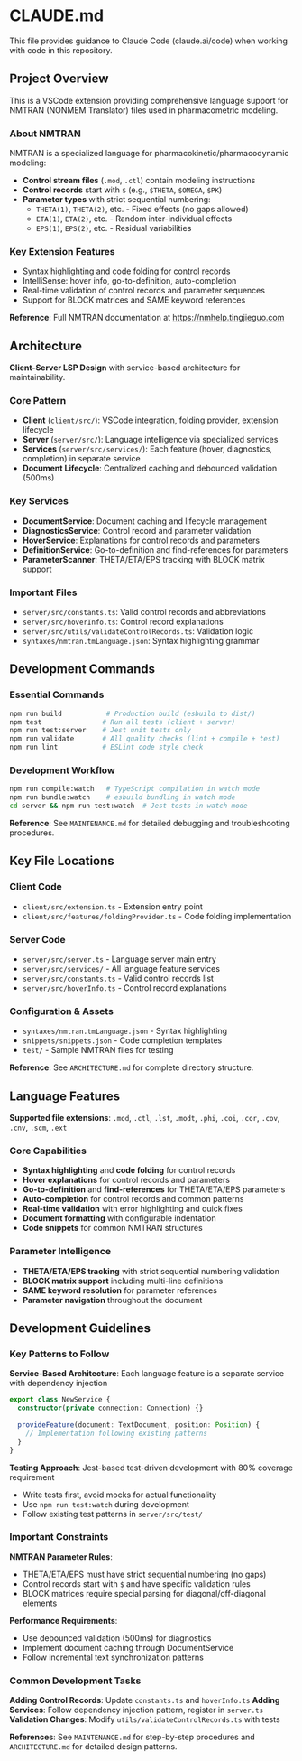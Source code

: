 # CLAUDE.md

This file provides guidance to Claude Code (claude.ai/code) when working with code in this repository.

## Project Overview

This is a VSCode extension providing comprehensive language support for NMTRAN (NONMEM Translator) files used in pharmacometric modeling.

### About NMTRAN

NMTRAN is a specialized language for pharmacokinetic/pharmacodynamic modeling:
- **Control stream files** (`.mod`, `.ctl`) contain modeling instructions
- **Control records** start with `$` (e.g., `$THETA`, `$OMEGA`, `$PK`)
- **Parameter types** with strict sequential numbering:
  - `THETA(1)`, `THETA(2)`, etc. - Fixed effects (no gaps allowed)
  - `ETA(1)`, `ETA(2)`, etc. - Random inter-individual effects  
  - `EPS(1)`, `EPS(2)`, etc. - Residual variabilities

### Key Extension Features

- Syntax highlighting and code folding for control records
- IntelliSense: hover info, go-to-definition, auto-completion
- Real-time validation of control records and parameter sequences
- Support for BLOCK matrices and SAME keyword references

**Reference**: Full NMTRAN documentation at <https://nmhelp.tingjieguo.com>

## Architecture

**Client-Server LSP Design** with service-based architecture for maintainability.

### Core Pattern
- **Client** (`client/src/`): VSCode integration, folding provider, extension lifecycle
- **Server** (`server/src/`): Language intelligence via specialized services
- **Services** (`server/src/services/`): Each feature (hover, diagnostics, completion) in separate service
- **Document Lifecycle**: Centralized caching and debounced validation (500ms)

### Key Services
- **DocumentService**: Document caching and lifecycle management
- **DiagnosticsService**: Control record and parameter validation
- **HoverService**: Explanations for control records and parameters
- **DefinitionService**: Go-to-definition and find-references for parameters
- **ParameterScanner**: THETA/ETA/EPS tracking with BLOCK matrix support

### Important Files
- `server/src/constants.ts`: Valid control records and abbreviations
- `server/src/hoverInfo.ts`: Control record explanations
- `server/src/utils/validateControlRecords.ts`: Validation logic
- `syntaxes/nmtran.tmLanguage.json`: Syntax highlighting grammar

## Development Commands

### Essential Commands
```bash
npm run build           # Production build (esbuild to dist/)
npm test               # Run all tests (client + server)
npm run test:server    # Jest unit tests only
npm run validate       # All quality checks (lint + compile + test)
npm run lint           # ESLint code style check
```

### Development Workflow
```bash
npm run compile:watch   # TypeScript compilation in watch mode
npm run bundle:watch    # esbuild bundling in watch mode  
cd server && npm run test:watch  # Jest tests in watch mode
```

**Reference**: See `MAINTENANCE.md` for detailed debugging and troubleshooting procedures.

## Key File Locations

### Client Code
- `client/src/extension.ts` - Extension entry point
- `client/src/features/foldingProvider.ts` - Code folding implementation

### Server Code  
- `server/src/server.ts` - Language server main entry
- `server/src/services/` - All language feature services
- `server/src/constants.ts` - Valid control records list
- `server/src/hoverInfo.ts` - Control record explanations

### Configuration & Assets
- `syntaxes/nmtran.tmLanguage.json` - Syntax highlighting
- `snippets/snippets.json` - Code completion templates
- `test/` - Sample NMTRAN files for testing

**Reference**: See `ARCHITECTURE.md` for complete directory structure.

## Language Features

**Supported file extensions**: `.mod`, `.ctl`, `.lst`, `.modt`, `.phi`, `.coi`, `.cor`, `.cov`, `.cnv`, `.scm`, `.ext`

### Core Capabilities
- **Syntax highlighting** and **code folding** for control records
- **Hover explanations** for control records and parameters  
- **Go-to-definition** and **find-references** for THETA/ETA/EPS parameters
- **Auto-completion** for control records and common patterns
- **Real-time validation** with error highlighting and quick fixes
- **Document formatting** with configurable indentation
- **Code snippets** for common NMTRAN structures

### Parameter Intelligence
- **THETA/ETA/EPS tracking** with strict sequential numbering validation
- **BLOCK matrix support** including multi-line definitions
- **SAME keyword resolution** for parameter references
- **Parameter navigation** throughout the document

## Development Guidelines

### Key Patterns to Follow

**Service-Based Architecture**: Each language feature is a separate service with dependency injection
```typescript
export class NewService {
  constructor(private connection: Connection) {}
  
  provideFeature(document: TextDocument, position: Position) {
    // Implementation following existing patterns
  }
}
```

**Testing Approach**: Jest-based test-driven development with 80% coverage requirement
- Write tests first, avoid mocks for actual functionality
- Use `npm run test:watch` during development
- Follow existing test patterns in `server/src/test/`

### Important Constraints

**NMTRAN Parameter Rules**:
- THETA/ETA/EPS must have strict sequential numbering (no gaps)
- Control records start with `$` and have specific validation rules
- BLOCK matrices require special parsing for diagonal/off-diagonal elements

**Performance Requirements**:
- Use debounced validation (500ms) for diagnostics
- Implement document caching through DocumentService
- Follow incremental text synchronization patterns

### Common Development Tasks

**Adding Control Records**: Update `constants.ts` and `hoverInfo.ts`
**Adding Services**: Follow dependency injection pattern, register in `server.ts`
**Validation Changes**: Modify `utils/validateControlRecords.ts` with tests

**References**: See `MAINTENANCE.md` for step-by-step procedures and `ARCHITECTURE.md` for detailed design patterns.
